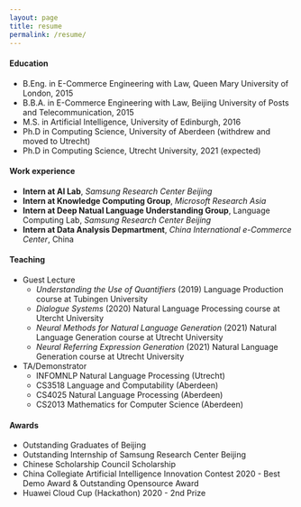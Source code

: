 ```yaml
---
layout: page
title: resume
permalink: /resume/
---
```




#### Education
* B.Eng. in E-Commerce Engineering with Law, Queen Mary University of London, 2015
* B.B.A. in E-Commerce Engineering with Law, Beijing University of Posts and Telecommunication, 2015
* M.S. in Artificial Intelligence, University of Edinburgh, 2016
* Ph.D in Computing Science, University of Aberdeen (withdrew and moved to Utrecht)
* Ph.D in Computing Science, Utrecht University, 2021 (expected)

#### Work experience
* **Intern at AI Lab**, *Samsung Research Center Beijing*
* **Intern at Knowledge Computing Group**, *Microsoft Research Asia*
* **Intern at Deep Natual Language Understanding Group**, Language Computing Lab, *Samsung Research Center Beijing*
* **Intern at Data Analysis Depmartment**, *China International e-Commerce Center*, China
  
  
#### Teaching
* Guest Lecture
	* *Understanding the Use of Quantifiers* (2019) Language Production course at Tubingen University
	* *Dialogue Systems* (2020) Natural Language Processing course at Utercht University
	* *Neural Methods for Natural Language Generation* (2021) Natural Language Generation course at Utrecht University
	* *Neural Referring Expression Generation* (2021) Natural Language Generation course at Utrecht University
* TA/Demonstrator
	* INFOMNLP Natural Language Processing (Utrecht)
	* CS3518 Language and Computability (Aberdeen)
	* CS4025 Natural Language Processing (Aberdeen)
	* CS2013 Mathematics for Computer Science (Aberdeen)
  
#### Awards
* Outstanding Graduates of Beijing
* Outstanding Internship of Samsung Research Center Beijing
* Chinese Scholarship Council Scholarship
* China Collegiate Artificial Intelligence Innovation Contest 2020 - Best Demo Award & Outstanding Opensource Award
* Huawei Cloud Cup (Hackathon) 2020 - 2nd Prize